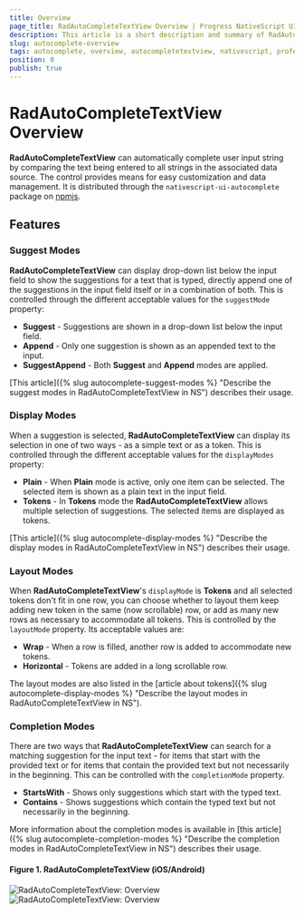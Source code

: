```yaml
---
title: Overview
page_title: RadAutoCompleteTextView Overview | Progress NativeScript UI Documentation
description: This article is a short description and summary of RadAutoCompleteTextView's features.
slug: autocomplete-overview
tags: autocomplete, overview, autocompletetextview, nativescript, professional, ui, radautocompletetextview
position: 0
publish: true
---
```


# RadAutoCompleteTextView Overview

**RadAutoCompleteTextView** can automatically complete user input string by comparing the text being entered to all strings in the associated data source. The control provides means for easy customization and data management. It is distributed through the `nativescript-ui-autocomplete` package on [npmjs](https://www.npmjs.com/package/nativescript-ui-autocomplete).

## Features
### Suggest Modes
**RadAutoCompleteTextView** can display drop-down list below the input field to show the suggestions for a text that is typed, directly append one of the suggestions in the input field itself or in a combination of both. This is controlled through the different acceptable values for the `suggestMode` property:

* **Suggest** - Suggestions are shown in a drop-down list below the input field.
* **Append** - Only one suggestion is shown as an appended text to the input.
* **SuggestAppend** - Both **Suggest** and **Append** modes are applied.

[This article]({% slug autocomplete-suggest-modes %} "Describe the suggest modes in RadAutoCompleteTextView in NS") describes their usage.

### Display Modes
When a suggestion is selected, **RadAutoCompleteTextView** can display its selection in one of two ways - as a simple text or as a token. This is controlled through the different acceptable values for the `displayModes` property:

* **Plain** - When **Plain** mode is active, only one item can be selected. The selected item is shown as a plain text in the input field.
* **Tokens** - In **Tokens** mode the **RadAutoCompleteTextView** allows multiple selection of suggestions. The selected items are displayed as tokens.

[This article]({% slug autocomplete-display-modes %} "Describe the display modes in RadAutoCompleteTextView in NS") describes their usage.

### Layout Modes
When **RadAutoCompleteTextView**'s `displayMode` is **Tokens** and all selected tokens don't fit in one row, you can choose whether to layout them keep adding new token in the same (now scrollable) row, or add as many new rows as necessary to accommodate all tokens. This is controlled by the `layoutMode` property. Its acceptable values are:

* **Wrap** - When a row is filled, another row is added to accommodate new tokens.
* **Horizontal** - Tokens are added in a long scrollable row.

The layout modes are also listed in the [article about tokens]({% slug autocomplete-display-modes %} "Describe the layout modes in RadAutoCompleteTextView in NS").

### Completion Modes
There are two ways that **RadAutoCompleteTextView** can search for a matching suggestion for the input text - for items that start with the provided text or for items that contain the provided text but not necessarily in the beginning. This can be controlled with the `completionMode` property.

* **StartsWith** - Shows only suggestions which start with the typed text.
* **Contains** - Shows suggestions which contain the typed text but not necessarily in the beginning.

More information about the completion modes is available in [this article]({% slug autocomplete-completion-modes %} "Describe the completion modes in RadAutoCompleteTextView in NS") describes their usage.

#### Figure 1. RadAutoCompleteTextView (iOS/Android)
![RadAutoCompleteTextView: Overview](../../img/ns_ui/autocomplete-overview-ios.png "RadAutoCompleteTextView in iOS") ![RadAutoCompleteTextView: Overview](../../img/ns_ui/autocomplete-overview-android.png "RadAutoCompleteTextView in Android")
